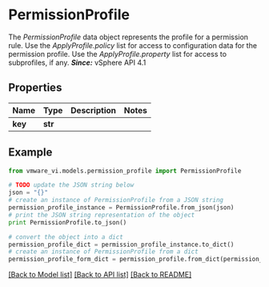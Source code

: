 # PermissionProfile

The *PermissionProfile* data object represents the profile for a permission rule.  Use the *ApplyProfile.policy* list for access to configuration data for the permission profile. Use the *ApplyProfile.property* list for access to subprofiles, if any.  ***Since:*** vSphere API 4.1 

## Properties
Name | Type | Description | Notes
------------ | ------------- | ------------- | -------------
**key** | **str** |  | 

## Example

```python
from vmware_vi.models.permission_profile import PermissionProfile

# TODO update the JSON string below
json = "{}"
# create an instance of PermissionProfile from a JSON string
permission_profile_instance = PermissionProfile.from_json(json)
# print the JSON string representation of the object
print PermissionProfile.to_json()

# convert the object into a dict
permission_profile_dict = permission_profile_instance.to_dict()
# create an instance of PermissionProfile from a dict
permission_profile_form_dict = permission_profile.from_dict(permission_profile_dict)
```
[[Back to Model list]](../README.md#documentation-for-models) [[Back to API list]](../README.md#documentation-for-api-endpoints) [[Back to README]](../README.md)


